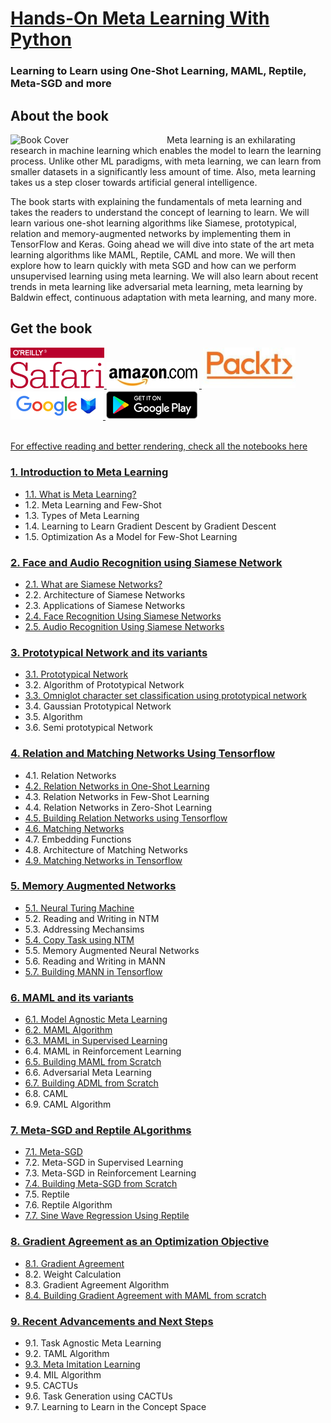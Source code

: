 # [Hands-On Meta Learning With Python](https://www.amazon.com/Hands-Meta-Learning-Python-algorithms-ebook/dp/B07KJJHYKF/ref=sr_1_1?ie=UTF8&qid=1543222179&sr=8-1&keywords=meta+learning+hands+on)


###  Learning to Learn using One-Shot Learning, MAML, Reptile, Meta-SGD and more



## About the book
<a target="_blank" href="https://www.amazon.com/Hands-Meta-Learning-Python-algorithms-ebook/dp/B07KJJHYKF/ref=sr_1_1?ie=UTF8&qid=1543222179&sr=8-1&keywords=meta+learning+hands+on">
  <img src="https://github.com/sudharsan13296/Hands-On-Meta-Learning-With-Python/blob/master/Images/hands-on%20meta%20learning%20sudharsan.png" alt="Book Cover" width="250" align="left"/>
</a>


Meta learning is an exhilarating research in machine learning which enables the model to learn the learning process. Unlike other ML paradigms, with meta learning, we can learn from smaller datasets in a significantly less amount of time. Also, meta learning takes us a step closer towards artificial general intelligence.

The book starts with explaining the fundamentals of meta learning and takes the readers to understand the concept of learning to learn. We will learn various one-shot learning algorithms like Siamese, prototypical, relation and memory-augmented networks by implementing them in TensorFlow and Keras. Going ahead we will dive into state of the art meta learning algorithms like MAML, Reptile, CAML and more. We will then explore how to learn quickly with meta SGD and how can we perform unsupervised learning using meta learning. We will also learn about recent trends in meta learning like adversarial meta learning, meta learning by Baldwin effect, continuous adaptation with meta learning, and many more.


## Get the book 
<div>
<a target="_blank" href="https://www.oreilly.com/library/view/hands-on-meta-learning/9781789534207/"> 
   <img src="./Images/Oreilly_safari_logo.png" alt="Oreilly Safari" hieght=150, width=150>
</a>
  
<a target="_blank" href="https://www.amazon.com/Hands-Meta-Learning-Python-algorithms-ebook/dp/B07KJJHYKF">
  <img src="./Images/amazon_logo.jpg" alt="Amazon" >
</a>

<a target="_blank" href="https://www.packtpub.com/big-data-and-business-intelligence/hands-meta-learning-python">
  <img src="./Images/packt_logo.jpeg" alt="Packt" hieght=150, width=150 >
</a>

<a target="_blank" href="https://books.google.co.in/books?id=yx2CDwAAQBAJ&dq=Hands-On+Meta+Learning+with+Python&source=gbs_navlinks_s">
  <img src="./Images/googlebooks_logo.png" alt="Google Books" 
</a>

<a target="_blank" href="https://play.google.com/store/books/details/Sudharsan_Ravichandiran_Hands_On_Meta_Learning_wit?id=yx2CDwAAQBAJ">
  <img src="./Images/googleplay_logo.png" alt="google" >
</a>
<br>
</div>

<br>

[For effective reading and better rendering, check all the notebooks here](https://nbviewer.jupyter.org/github/sudharsan13296/Hands-On-Meta-Learning-With-Python/tree/master/)

### [1. Introduction to Meta Learning](https://github.com/sudharsan13296/Hands-On-Meta-Learning-With-Python/tree/master/01.%20Introduction%20to%20Meta%20Learning)

* [1.1. What is Meta Learning?](https://github.com/sudharsan13296/Hands-On-Meta-Learning-With-Python/blob/master/01.%20Introduction%20to%20Meta%20Learning/1.1%20What%20is%20Meta%20Learning.ipynb)
* 1.2. Meta Learning and Few-Shot
* 1.3. Types of Meta Learning
* 1.4. Learning to Learn Gradient Descent by Gradient Descent
* 1.5. Optimization As a Model for Few-Shot Learning


### [2. Face and Audio Recognition using Siamese Network](https://github.com/sudharsan13296/Hands-On-Meta-Learning-With-Python/tree/master/02.%20Face%20and%20Audio%20Recognition%20using%20Siamese%20Networks)

* [2.1. What are Siamese Networks?](https://github.com/sudharsan13296/Hands-On-Meta-Learning-With-Python/blob/master/02.%20Face%20and%20Audio%20Recognition%20using%20Siamese%20Networks/2.1.%20What%20are%20Siamese%20Networks%3F.ipynb)
* 2.2. Architecture of Siamese Networks
* 2.3. Applications of Siamese Networks
* [2.4. Face Recognition Using Siamese Networks](https://github.com/sudharsan13296/Hands-On-Meta-Learning-With-Python/blob/master/02.%20Face%20and%20Audio%20Recognition%20using%20Siamese%20Networks/2.4%20Face%20Recognition%20Using%20Siamese%20Network.ipynb)
* [2.5. Audio Recognition Using Siamese Networks](https://github.com/sudharsan13296/Hands-On-Meta-Learning-With-Python/blob/master/02.%20Face%20and%20Audio%20Recognition%20using%20Siamese%20Networks/2.5%20Audio%20Recognition%20using%20Siamese%20Network.ipynb)


### [3. Prototypical Network and its variants](https://github.com/sudharsan13296/Hands-On-Meta-Learning-With-Python/tree/master/03.%20Prototypical%20Networks%20and%20its%20Variants)

* [3.1. Prototypical Network](https://github.com/sudharsan13296/Hands-On-Meta-Learning-With-Python/blob/master/03.%20Prototypical%20Networks%20and%20its%20Variants/3.1%20Prototypical%20Networks.ipynb)
* 3.2. Algorithm of Prototypical Network
* [3.3. Omniglot character set classification using prototypical network](https://github.com/sudharsan13296/Hands-On-Meta-Learning-With-Python/blob/master/03.%20Prototypical%20Networks%20and%20its%20Variants/3.3%20Omniglot%20Character%20set%20classification%20using%20Prototypical%20Network.ipynb)
* 3.4. Gaussian Prototypical Network
* 3.5. Algorithm
* 3.6. Semi prototypical Network


### [4. Relation and Matching Networks Using Tensorflow](https://github.com/sudharsan13296/Hands-On-Meta-Learning-With-Python/tree/master/04.%20Relation%20and%20Matching%20Networks%20Using%20Tensorflow)

* 4.1. Relation Networks
* [4.2. Relation Networks in One-Shot Learning](https://github.com/sudharsan13296/Hands-On-Meta-Learning-With-Python/blob/master/04.%20Relation%20and%20Matching%20Networks%20Using%20Tensorflow/4.2%20Relation%20Networks%20in%20One-Shot%20Learning.ipynb)
* 4.3. Relation Networks in Few-Shot Learning 
* 4.4. Relation Networks in Zero-Shot Learning
* [4.5. Building Relation Networks using Tensorflow](https://github.com/sudharsan13296/Hands-On-Meta-Learning-With-Python/blob/master/04.%20Relation%20and%20Matching%20Networks%20Using%20Tensorflow/4.5%20Building%20Relation%20Network%20Using%20Tensorflow.ipynb)
* [4.6. Matching Networks](https://github.com/sudharsan13296/Hands-On-Meta-Learning-With-Python/blob/master/04.%20Relation%20and%20Matching%20Networks%20Using%20Tensorflow/4.6%20Matching%20Networks.ipynb)
* 4.7. Embedding Functions
* 4.8. Architecture of Matching Networks
* [4.9. Matching Networks in Tensorflow](https://github.com/sudharsan13296/Hands-On-Meta-Learning-With-Python/blob/master/04.%20Relation%20and%20Matching%20Networks%20Using%20Tensorflow/4.9%20Matching%20Networks%20Using%20Tensorflow.ipynb)


### [5. Memory Augmented Networks](https://github.com/sudharsan13296/Hands-On-Meta-Learning-With-Python/tree/master/05.%20Memory%20Augmented%20Networks)

* [5.1. Neural Turing Machine](https://github.com/sudharsan13296/Hands-On-Meta-Learning-With-Python/blob/master/05.%20Memory%20Augmented%20Networks/5.1%20Neural%20Turing%20Machine.ipynb)
* 5.2. Reading and Writing in NTM
* 5.3. Addressing Mechansims
* [5.4. Copy Task using NTM](https://github.com/sudharsan13296/Hands-On-Meta-Learning-With-Python/blob/master/05.%20Memory%20Augmented%20Networks/5.4%20Copy%20Task%20Using%20NTM.ipynb)
* 5.5. Memory Augmented Neural Networks
* 5.6. Reading and Writing in MANN
* [5.7. Building MANN in Tensorflow](https://github.com/sudharsan13296/Hands-On-Meta-Learning-With-Python/blob/master/05.%20Memory%20Augmented%20Networks/5.7%20Building%20MANN%20in%20Tensorflow%20.ipynb)


### [6. MAML and its variants](https://github.com/sudharsan13296/Hands-On-Meta-Learning-With-Python/tree/master/06.%20MAML%20and%20it's%20Variants)

* [6.1. Model Agnostic Meta Learning](https://github.com/sudharsan13296/Hands-On-Meta-Learning-With-Python/blob/master/06.%20MAML%20and%20it's%20Variants/6.1%20Model%20Agnostic%20Meta%20Learning.ipynb)
* [6.2. MAML Algorithm](https://github.com/sudharsan13296/Hands-On-Meta-Learning-With-Python/blob/master/06.%20MAML%20and%20it's%20Variants/6.2%20MAML%20ALgorithm.ipynb)
* [6.3. MAML in Supervised Learning](https://github.com/sudharsan13296/Hands-On-Meta-Learning-With-Python/blob/master/06.%20MAML%20and%20it's%20Variants/6.3%20MAML%20in%20Supervised%20Learning.ipynb)
* 6.4. MAML in Reinforcement Learning
* [6.5. Building MAML from Scratch](https://github.com/sudharsan13296/Hands-On-Meta-Learning-With-Python/blob/master/06.%20MAML%20and%20it's%20Variants/6.5%20Building%20MAML%20From%20Scratch.ipynb)
* 6.6. Adversarial Meta Learning
* [6.7. Building ADML from Scratch](https://github.com/sudharsan13296/Hands-On-Meta-Learning-With-Python/blob/master/06.%20MAML%20and%20it's%20Variants/6.7%20Building%20ADML%20From%20Scratch.ipynb)
* 6.8. CAML
* 6.9. CAML Algorithm


### [7. Meta-SGD and Reptile ALgorithms](https://github.com/sudharsan13296/Hands-On-Meta-Learning-With-Python/tree/master/07.%20Meta-SGD%20and%20Reptile%20Algorithms)

* [7.1. Meta-SGD](https://github.com/sudharsan13296/Hands-On-Meta-Learning-With-Python/blob/master/07.%20Meta-SGD%20and%20Reptile%20Algorithms/7.1%20Meta-SGD.ipynb)
* 7.2. Meta-SGD in Supervised Learning
* 7.3. Meta-SGD in Reinforcement Learning
* [7.4. Building Meta-SGD from Scratch](https://github.com/sudharsan13296/Hands-On-Meta-Learning-With-Python/blob/master/07.%20Meta-SGD%20and%20Reptile%20Algorithms/7.4%20Building%20Meta-SGD%20from%20Scratch.ipynb)
* 7.5. Reptile
* 7.6. Reptile Algorithm
* [7.7. Sine Wave Regression Using Reptile](https://github.com/sudharsan13296/Hands-On-Meta-Learning-With-Python/blob/master/07.%20Meta-SGD%20and%20Reptile%20Algorithms/7.7%20Sine%20wave%20Regression%20Using%20Reptile.ipynb)


### [8. Gradient Agreement as an Optimization Objective](https://github.com/sudharsan13296/Hands-On-Meta-Learning-With-Python/tree/master/08.%20Gradient%20Agreement%20As%20An%20Optimization%20Objective)

* [8.1. Gradient Agreement](https://github.com/sudharsan13296/Hands-On-Meta-Learning-With-Python/blob/master/08.%20Gradient%20Agreement%20As%20An%20Optimization%20Objective/8.1%20Gradient%20Agreement%20as%20an%20Optimization.ipynb)
* 8.2. Weight Calculation
* 8.3. Gradient Agreement Algorithm
* [8.4. Building Gradient Agreement with MAML from scratch](https://github.com/sudharsan13296/Hands-On-Meta-Learning-With-Python/blob/master/08.%20Gradient%20Agreement%20As%20An%20Optimization%20Objective/8.4%20Building%20Gradient%20Agreement%20Algorithm%20with%20MAML.ipynb)


### [9. Recent Advancements and Next Steps](https://github.com/sudharsan13296/Hands-On-Meta-Learning-With-Python/tree/master/09.%20Recent%20Advancements%20and%20Next%20Steps)

* 9.1. Task Agnostic Meta Learning
* 9.2. TAML Algorithm
* [9.3. Meta Imitation Learning](https://github.com/sudharsan13296/Hands-On-Meta-Learning-With-Python/blob/master/09.%20Recent%20Advancements%20and%20Next%20Steps/9.3%20Meta%20Imitation%20Learning.ipynb)
* 9.4. MIL Algorithm
* 9.5. CACTUs
* 9.6. Task Generation using CACTUs
* 9.7. Learning to Learn in the Concept Space 

